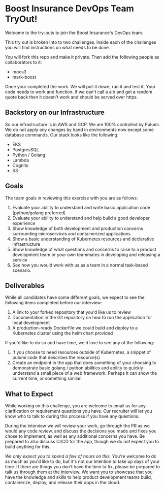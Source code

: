 # Boost Insurance DevOps Team TryOut!
Welcome to the try-outs to join the Boost Insurance's DevOps team. 

This try out is broken into to two challenges. Inside each of the challenges you will find
instructions on what needs to be done. 

You will fork this repo and make it private. Then add the following people as collaborators 
to it:
 - moos3
 - mark-boost
 
Once your completed the work. We will pull it down, run it and test it. Your code
needs to work and function. If we can't call a alb and get a random quote back then it 
doesn't work and should be served over https.

## Backstory on our Infrastructure
So our infrastructure is in AWS and GCP. We are 100% controlled by Pulumi. We do not apply any changes 
by hand in environments now except some database commands. Our stack looks like the following:
 - EKS
 - PostgresSQL
 - Python / Golang
 - Lambda
 - Cognito
 - S3

## Goals

The team goals in reviewing this exercise with you are as follows:

1. Evaluate your ability to understand and write basic application code (python/golang preferred)
1. Evaluate your ability to understand and help build a good developer experience
1. Show knowledge of both development and production concerns surrounding microservices and containerized applications
1. Show a basic understanding of Kubernetes resources and declarative infrastructure
1. Show knowledge of what questions and concerns to raise to a product development team or your own teammates in developing and releasing a service
1. See how you would work with us as a team in a normal task-based scenario.


## Deliverables

While all candidates have some different goals, we expect to see the following items completed before our interview:

1. A link to your forked repository that you'd like us to review
1. Documentation in the Git repository on how to run the application for local development
1. A production-ready Dockerfile we could build and deploy to a Kubernetes cluster using the helm chart provided

If you'd like to do so and have time, we'd love to see any of the following:

1. If you choose to need resources outside of Kubernetes, a snippet of pulumi code that describes the resource(s)
1. Create an endpoint in the app that does something of your choosing to demonstrate basic golang / python abilities and ability
   to quickly understand a small piece of a web framework. Perhaps it can show the current time, or something similar.

## What to Expect

While working on this challenge, you are welcome to email us for any clarification or requirement questions you have. Our recruiter
will let you know who to talk to during this process if you have any questions.

During the interview we will review your work, go through the PR as we would any code review, and discuss
the decisions you made and fixes you chose to implement, as well as any additional concerns you have. Be prepared to also discuss
CI/CD for the app, though we do not expect you to build anything for this.

*We only expect you to spend a few of hours on this.* You're welcome to do as much as you'd like to do,
but it's not our intention to take up days of your time. If there are things you don't have the time to fix,
please be prepared to talk us through them at the interview. We want you to showcase that you have the knowledge and skills
to help product development teams build, containerize, deploy, and release their apps in the cloud.